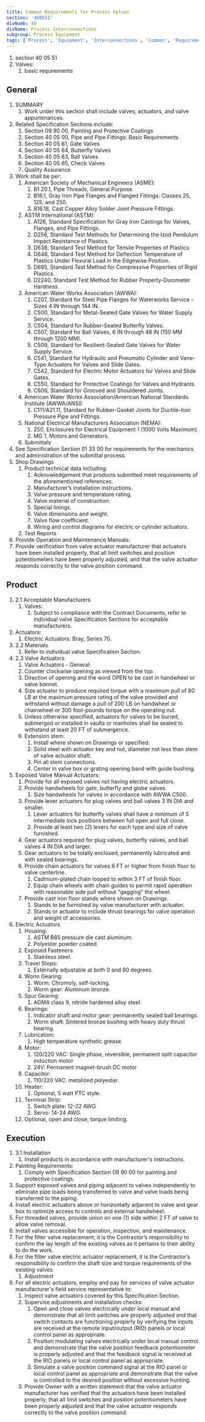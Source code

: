 ```yaml
---
title: Common Requirements for Process Valves
section: '400551'
divNumb: 40
divName: Process Interconnections
subgroup: Process Equipment
tags: ['Process', 'Equipment', 'Interconnections', 'Common', 'Requirements', 'Valves']
---
```


   1. section 40 05 51
   1. Valves:
      1. basic requirements

## General

1. SUMMARY
   1. Work under this section shall include valves, actuators, and valve appurtenances.
2. Related Specification Sections include:
	1. Section 09 90 00, Painting and Protective Coatings
	2. Section 40 05 00, Pipe and Pipe Fittings: Basic Requirements
	3. Section 40 05 61, Gate Valves
	4. Section 40 05 64, Butterfly Valves
	5. Section 40 05 63, Ball Valves
	6. Section 40 05 65, Check Valves
	7. Quality Assurance
3. Work shall be per:
	1. American Society of Mechanical Engineers (ASME):
		1. B1.20.1, Pipe Threads, General Purpose.
		2. B16.1, Gray Iron Pipe Flanges and Flanged Fittings: Classes 25, 125, and 250.
		3. B16.18, Cast Copper Alloy Solder Joint Pressure Fittings.
	2. ASTM International (ASTM):
		1. A126, Standard Specification for Gray Iron Castings for Valves, Flanges, and Pipe Fittings.
		2. D256, Standard Test Methods for Determining the Izod Pendulum Impact Resistance of Plastics.
		3. D638, Standard Test Method for Tensile Properties of Plastics.
		4. D648, Standard Test Method for Deflection Temperature of Plastics Under Flexural Load in the Edgewise Position.
		5. D695, Standard Test Method for Compressive Properties of Rigid Plastics.
		6. D2240, Standard Test Method for Rubber Property-Durometer Hardness.
	3. American Water Works Association (AWWA):
		1. C207, Standard for Steel Pipe Flanges for Waterworks Service - Sizes 4 IN through 144 IN.
		2. C500, Standard for Metal-Seated Gate Valves for Water Supply Service.
		3. C504, Standard for Rubber-Seated Butterfly Valves.
		4. C507, Standard for Ball Valves, 6 IN through 48 IN (150 MM through 1200 MM).
		5. C509, Standard for Resilient-Seated Gate Valves for Water Supply Service.
		6. C541, Standard for Hydraulic and Pneumatic Cylinder and Vane-Type Actuators for Valves and Slide Gates.
		7. C542, Standard for Electric Motor Actuators for Valves and Slide Gates.
		8. C550, Standard for Protective Coatings for Valves and Hydrants.
		9. C606, Standard for Grooved and Shouldered Joints.
	4. American Water Works Association/American National Standards Institute (AWWA/ANSI):
		1. C111/A21.11, Standard for Rubber-Gasket Joints for Ductile-Iron Pressure Pipe and Fittings.
	5. National Electrical Manufacturers Association (NEMA): 
		1. 250, Enclosures for Electrical Equipment 1 (1000 Volts Maximum).
		2. MG 1, Motors and Generators.
	6. Submittals
4. See Specification Section 01 33 00 for requirements for the mechanics and administration of the submittal process.
5. Shop Drawings
	1. Product technical data including:
		1. Acknowledgement that products submitted meet requirements of the aforementioned references. 
		2. Manufacturer’s installation instructions.
		3. Valve pressure and temperature rating.
		4. Valve material of construction.
		5. Special linings.
		6. Valve dimensions and weight.
		7. Valve flow coefficient.
		8. Wiring and control diagrams for electric or cylinder actuators.
	2. Test Reports
6. Provide Operation and Maintenance Manuals.
7. Provide verification from valve actuator manufacturer that actuators have been installed properly, that all limit switches and position potentiometers have been properly adjusted, and that the valve actuator responds correctly to the valve position command. 
## Product
1. 2.1 Acceptable Manufacturers
   1. Valves:
      1. Subject to compliance with the Contract Documents, refer to individual valve Specification Sections for acceptable manufacturers.
2. Actuators:
	1. Electric Actuators: Bray, Series 70.
1. 2.2 Materials
   1. Refer to individual valve Specification Section.
1. 2.3 Valve Actuators
   1. Valve Actuators - General:
	1. Counter clockwise opening as viewed from the top.
	2. Direction of opening and the word OPEN to be cast in handwheel or valve bonnet.
	3. Size actuator to produce required torque with a maximum pull of 80 LB at the maximum pressure rating of the valve provided and withstand without damage a pull of 200 LB on handwheel or chainwheel or 300 foot-pounds torque on the operating nut.
	4. Unless otherwise specified, actuators for valves to be buried, submerged or installed in vaults or manholes shall be sealed to withstand at least 20 FT of submergence.
	5. Extension stem:
		1. Install where shown on Drawings or specified.
		2. Solid steel with actuator key and nut, diameter not less than stem of valve actuator shaft.
		3. Pin all stem connections.
		4. Center in valve box or grating opening band with guide bushing.
2. Exposed Valve Manual Actuators:
	1. Provide for all exposed valves not having electric actuators.
	2. Provide handwheels for gate, butterfly and globe valves.
		1. Size handwheels for valves in accordance with AWWA C500.
	3. Provide lever actuators for plug valves and ball valves 3 IN DIA and smaller.
		1. Lever actuators for butterfly valves shall have a minimum of 5 intermediate lock positions between full open and full close.
		2. Provide at least two (2) levers for each type and size of valve furnished.
	4. Gear actuators required for plug valves, butterfly valves, and ball valves 4 IN DIA and larger.
	5. Gear actuators to be totally enclosed, permanently lubricated and with sealed bearings.
	6. Provide chain actuators for valves 6 FT or higher from finish floor to valve centerline.
		1. Cadmium-plated chain looped to within 3 FT of finish floor.
		2. Equip chain wheels with chain guides to permit rapid operation with reasonable side pull without "gagging" the wheel.
	7. Provide cast iron floor stands where shown on Drawings.
		1. Stands to be furnished by valve manufacturer with actuator.
		2. Stands or actuator to include thrust bearings for valve operation and weight of accessories.
3. Electric Actuators
	1. Housing: 
		1. ASTM B85 pressure die cast aluminum.
		2. Polyester powder coated.
	2. Exposed Fasteners:
		1. Stainless steel.
	3. Travel Stops:
		1. Externally adjustable at both 0 and 90 degrees.
	4. Worm Gearing:
		1. Worm: Chromoly, self-locking.
		2. Worm gear: Aluminum bronze.
	5. Spur Gearing:
		1. AGMA class 9, nitride hardened alloy steel.
	6. Bearings:
		1. Indicator shaft and motor gear: permanently sealed ball bearings.
		2. Worm shaft: Sintered bronze bushing with heavy duty thrust bearing.
	7. Lubrication: 
		1. High temperature synthetic grease.
	8. Motor:
		1. 120/220 VAC: Single phase, reversible, permanent split capacitor induction motor
		2. 24V: Permanent magnet-brush DC motor
	9. Capacitor:
		1. 110/220 VAC: metalized polyester.
	10. Heater: 
		1. Optional, 5 watt PTC style.
	11. Terminal Strip:
		1. Switch plate: 12-22 AWG
		2. Servo: 14-24 AWG.
	12. Optional, open and close, torque limiting.


## Execution

1. 3.1 Installation
   1. Install products in accordance with manufacturer's instructions.
2. Painting Requirements:
      1. Comply with Specification Section 09 90 00 for painting and protective coatings.
3. Support exposed valves and piping adjacent to valves independently to eliminate pipe loads being transferred to valve and valve loads being transferred to the piping.
4. Install electric actuators above or horizontally adjacent to valve and gear box to optimize access to controls and external handwheel.
5. For threaded valves, provide union on one (1) side within 2 FT of valve to allow valve removal.
6. Install valves accessible for operation, inspection, and maintenance.
7. For the filter valve replacement, it is the Contractor’s responsibility to confirm the lay length of the existing valves as it pertains to their ability to do the work.
8. For the filter valve electric actuator replacement, it is the Contractor’s responsibility to confirm the shaft size and torque requirements of the existing valves.
	1. Adjustment
9. For all electric actuators, employ and pay for services of valve actuator manufacturer's field service representative to:
	1. Inspect valve actuators covered by this Specification Section.
	2. Supervise adjustments and installation checks:
		1. Open and close valves electrically under local manual and demonstrate that all limit switches are properly adjusted and that switch contacts are functioning properly by verifying the inputs are received at the remote input/output (RIO) panels or local control panel as appropriate.
		2. Position modulating valves electrically under local manual control and demonstrate that the valve position feedback potentiometer is properly adjusted and that the feedback signal is received at the RIO panels or local control panel as appropriate.
		3. Simulate a valve position command signal at the RIO panel or local control panel as appropriate and demonstrate that the valve is controlled to the desired position without excessive hunting.
	3. Provide Owner with a written statement that the valve actuator manufacturer has verified that the actuators have been installed properly, that all limit switches and position potentiometers have been properly adjusted and that the valve actuator responds correctly to the valve position command.

